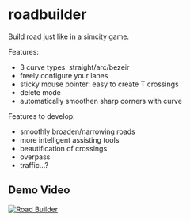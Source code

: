 # roadbuilder
Build road just like in a simcity game.

Features:
- 3 curve types: straight/arc/bezeir
- freely configure your lanes
- sticky mouse pointer: easy to create T crossings
- delete mode
- automatically smoothen sharp corners with curve

Features to develop:
- smoothly broaden/narrowing roads
- more intelligent assisting tools
- beautification of crossings
- overpass
- traffic...?

## Demo Video
[![Road Builder](http://img.youtube.com/vi/BeTUmWmYbmk/0.jpg)](https://www.youtube.com/watch?v=BeTUmWmYbmk "Road Builder")

